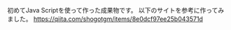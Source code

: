 初めてJava Scriptを使って作った成果物です。
以下のサイトを参考に作ってみました。
https://qiita.com/shogotgm/items/8e0dcf97ee25b043571d
